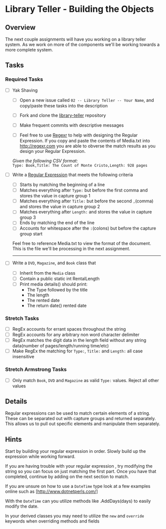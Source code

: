 # Library Teller - Building the Objects

## Overview
The next couple assignments will have you working on a library teller system. As we work on more of the components we'll be working towards a more complete system.

## Tasks

### Required Tasks

- [ ] Yak Shaving
  - [ ] Open a new issue called `02 -- Library Teller -- Your Name`, and copy/paste these tasks into the description
  - [ ] Fork and clone the [library-teller](https://github.com/wcci-summer-2016/library-teller) repository
  - [ ] Make frequent commits with descriptive messages
  - [ ] Feel free to use [Regexr](http://regexr.com/) to help with designing the Regular Expression. If you copy and paste the contents of Media.txt into http://regexr.com you are able to obverse the match results as you design your Regular Expression.


  *Given the following CSV format:*  
  `Type: Book,Title: The Count of Monte Cristo,Length: 928 pages`

- [ ] Write a [Regular Expression](https://en.wikipedia.org/wiki/Regular_expression) that meets the following criteria
  - [ ] Starts by matching the beginning of a line
  - [ ] Matches everything after `Type:` but before the first comma and stores the value in capture group 1
  - [ ] Matches everything after `Title:` but before the second `,`(comma) and stores the value in capture group 2
  - [ ] Matches everything after `Length:` and stores the value in capture group 3
  - [ ] Ends by matching the end of the line
  - [ ] Accounts for whitespace after the `:`(colons) but before the capture group start

  Feel free to reference Media.txt to view the format of the document. This is the file we'll be processing in the next assignment.

  ---

- [ ] Write a `DVD`, `Magazine`, and `Book` class that
  - [ ] Inherit from the `Media` class
  - [ ] Contain a public static int RentalLength
  - [ ] Print media details() should print:
     * The Type followed by the title
     * The length
     * The rented date
     * The return date() rented date


### Stretch Tasks

- [ ] RegEx accounts for errant spaces throughout the string
- [ ] RegEx accounts for any arbitrary non word character delimiter
- [ ] RegEx matches the digit data in the length field without any string data(number of pages/length/running time/etc)
- [ ] Make RegEx the matching for `Type:`, `Title:` and `Length:` all case insensitive

### Stretch Armstrong Tasks

- [ ] Only match `Book`, `DVD` and `Magazine` as valid `Type:` values. Reject all other values

## Details
Regular expressions can be used to match certain elements of a string. These can be separated out with capture groups and returned separately. This allows us to pull out specific elements and manipulate them separately.

## Hints

Start by building your regular expression in order. Slowly build up the expression while working forward.

If you are having trouble with your regular expression , try modifying the string so you can focus on just matching the first part. Once you have that completed, continue by adding on the next section to match.

If you are unsure on how to use a `DateTime` type look at a few examples online such as [http://www.dotnetperls.com/]

With the `DateTime` can you utilize methods like .AddDays(days) to easily modify the date.

In your derived classes you may need to utilize the `new` and `override` keywords when overriding methods and fields

